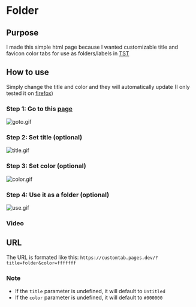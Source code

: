 # Folder
## Purpose
I made this simple html page because I wanted customizable title and favicon color tabs for use as folders/labels in [TST](https://addons.mozilla.org/en-US/firefox/addon/tree-style-tab/)
## How to use
Simply change the title and color and they will automatically update (I only tested it on [firefox](https://www.mozilla.org/firefox/))
### Step 1: Go to this [page](https://customtab.pages.dev)
![goto.gif](https://github.com/charlesyiu/customtab/tree/main/goto.gif)
### Step 2: Set title (optional)
![title.gif](https://github.com/charlesyiu/customtab/tree/main/title.gif)
### Step 3: Set color (optional)
![color.gif](https://github.com/charlesyiu/customtab/tree/main/color.gif)
### Step 4: Use it as a folder (optional)
![use.gif](https://github.com/charlesyiu/customtab/tree/main/use.gif)
### Video
## URL
The URL is formated like this: `https://customtab.pages.dev/?title=folder&color=fffffff`
### Note
- If the `title` parameter is undefined, it will default to `Untitled` 
- If the `color` parameter is undefined, it will default to `#000000`
